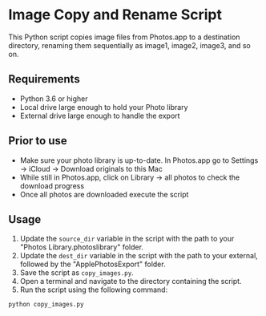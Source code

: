 # Image Copy and Rename Script

This Python script copies image files from Photos.app to a destination directory, renaming them sequentially as image1, image2, image3, and so on.

## Requirements

- Python 3.6 or higher
- Local drive large enough to hold your Photo library
- External drive large enough to handle the export

## Prior to use 

- Make sure your photo library is up-to-date. In Photos.app go to Settings → iCloud → Download originals to this Mac
- While still in Photos.app, click on Library → all photos to check the download progress
- Once all photos are downloaded execute the script

## Usage

1. Update the `source_dir` variable in the script with the path to your "Photos Library.photoslibrary" folder.
2. Update the `dest_dir` variable in the script with the path to your external, followed by the "ApplePhotosExport" folder.
3. Save the script as `copy_images.py`.
4. Open a terminal and navigate to the directory containing the script.
5. Run the script using the following command:

```bash
python copy_images.py
```
